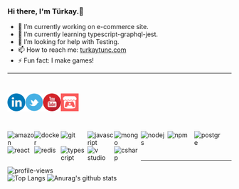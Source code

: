 ### Hi there, I'm Türkay.👋

- 🔭 I’m currently working on e-commerce site.
- 🌱 I’m currently learning typescript-graphql-jest.
- 🤔 I’m looking for help with Testing.
- 📫 How to reach me: [turkaytunc.com](https://www.turkaytunc.com/)
- ⚡ Fun fact: I make games!

<hr />  
<br />  

[<img align="left" alt="linkedin" width="40px" src="https://github.com/turkaytunc/turkaytunc/blob/master/static-files/linkedin.png" target="_blank" />][linkedin]
[<img align="left" alt="twitter" width="40px" src="https://github.com/turkaytunc/turkaytunc/blob/master/static-files/twitterlogo.jpg" target="_blank" />][twitter]
[<img align="left" alt="youtube" width="40px" src="https://github.com/turkaytunc/turkaytunc/blob/master/static-files/youtube.png" target = "_blank"/>][youtube]
[<img align="left" alt="itch.io" width="40px" src="https://github.com/turkaytunc/turkaytunc/blob/master/static-files/itchiologo.png" target="\_blank" />][itch.io]  

<br/>
<br/>

[twitter]: https://twitter.com/filthycoder
[linkedin]: https://www.linkedin.com/in/turkaytunc/
[itch.io]: https://turkaytunc.itch.io/
[youtube]: https://www.youtube.com/channel/UChkxm4Q14X0NdGFvZOm1hMQ  

<br />

<br />

<br />

<img align="left" alt="amazon" width="60px" src="https://icongr.am/devicon/amazonwebservices-original-wordmark.svg?size=60&color=currentColor" target="_blank" />
<img align="left" alt="docker" width="60px" src="https://icongr.am/devicon/docker-original-wordmark.svg?size=60&color=currentColor" target="_blank" />
<img align="left" alt="git" width="60px" src="https://icongr.am/devicon/git-original.svg?size=60&color=currentColor" target="_blank" />
<img align="left" alt="javascript" width="60px" src="https://icongr.am/devicon/javascript-original.svg?size=60&color=currentColor" target="_blank" />
<img align="left" alt="mongo" width="60px" src="https://icongr.am/devicon/mongodb-original.svg?size=60&color=currentColor" target="_blank" />
<img align="left" alt="nodejs" width="60px" src="https://icongr.am/devicon/nodejs-original.svg?size=60&color=currentColor" target="_blank" />
<img align="left" alt="npm" width="60px" src="https://icongr.am/devicon/npm-original-wordmark.svg?size=60&color=currentColor" target="_blank" />
<img align="left" alt="postgre" width="60px" src="https://icongr.am/devicon/postgresql-original.svg?size=60&color=currentColor" target="_blank" />
<img align="left" alt="react" width="60px" src="https://icongr.am/devicon/react-original-wordmark.svg?size=60&color=currentColor" target="_blank" />
<img align="left" alt="redis" width="60px" src="https://icongr.am/devicon/redis-original-wordmark.svg?size=60&color=currentColor" target="_blank" />
<img align="left" alt="typescript" width="60px" src="https://icongr.am/devicon/typescript-original.svg?size=60&color=currentColor" target="_blank" />
<img align="left" alt="v studio" width="60px" src="https://icongr.am/devicon/visualstudio-plain.svg?size=60&color=currentColor" target="_blank" />
<img align="left" alt="csharp" width="60px" src="https://icongr.am/devicon/csharp-original.svg?size=128&color=currentColor" target="_blank" />    
  
<br />  
  
<br />  
  
<br />  
  
---
  
![profile-views](https://komarev.com/ghpvc/?username=turkaytunc&color=green)  
![Top Langs](https://github-readme-stats.vercel.app/api/top-langs/?username=turkaytunc&theme=dark&layout=compact&hide=glsl&langs_count=10)
![Anurag's github stats](https://github-readme-stats.vercel.app/api?username=turkaytunc&count_private=true&show_icons=true&theme=dark)
